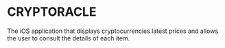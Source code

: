 # CRYPTORACLE
The iOS application that displays cryptocurrencies latest prices and allows the user to consult the details of each item.